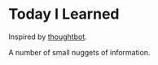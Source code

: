 Today I Learned
====

Inspired by [thoughtbot](https://github.com/thoughtbot/til).

A number of small nuggets of information.
